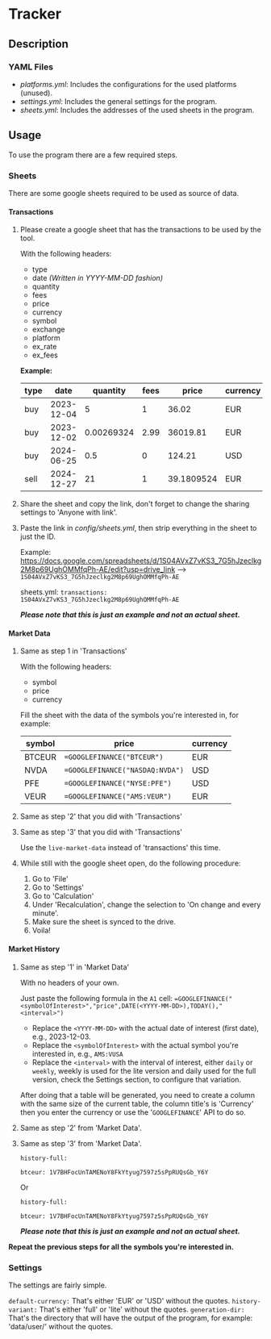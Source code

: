 # Tracker

## Description

### YAML Files

- *platforms.yml*: Includes the configurations for the used platforms (unused).
- *settings.yml*: Includes the general settings for the program.
- *sheets.yml*: Includes the addresses of the used sheets in the program.

## Usage

To use the program there are a few required steps.

### Sheets

There are some google sheets required to be used as source of data.

#### Transactions

1. Please create a google sheet that has the transactions to be used by the tool.

    With the following headers:

    - type
    - date *(Written in YYYY-MM-DD fashion)*
    - quantity
    - fees
    - price
    - currency
    - symbol
    - exchange
    - platform
    - ex_rate
    - ex_fees

    **Example:**

    | type | date | quantity | fees | price | currency | symbol | exchange | platform | ex_rate | ex_fees |
    |--------|-------|--------|-------|--------|-------|--------|-------|--------|-------|--------|
    | buy | 2023-12-04 | 5 | 1 | 36.02 | EUR | VEUR | AMS | Degiro | 1 | 0 |
    | buy | 2023-12-02 | 0.00269324 | 2.99 | 36019.81 | EUR | BTCEUR | NA | Coinbase | 1 | 0 |
    | buy | 2024-06-25 | 0.5 | 0 | 124.21 | USD | NVDA | NASDAQ | IBKR | 1.07055 | 2 |
    | sell | 2024-12-27 | 21 | 1 | 39.1809524 | EUR | VEUR | AMS | Degiro | 1 | 0 |

2. Share the sheet and copy the link, don't forget to change the sharing settings to 'Anyone with link'.

3. Paste the link in *config/sheets.yml*, then strip everything in the sheet to just the ID.

    Example:
    <https://docs.google.com/spreadsheets/d/1S04AVxZ7vKS3_7G5hJzeclkg2M8p69UghOMMfqPh-AE/edit?usp=drive_link> --> `1S04AVxZ7vKS3_7G5hJzeclkg2M8p69UghOMMfqPh-AE`

    sheets.yml:
    `transactions: 1S04AVxZ7vKS3_7G5hJzeclkg2M8p69UghOMMfqPh-AE`

    ***Please note that this is just an example and not an actual sheet.***

#### Market Data

1. Same as step 1 in 'Transactions'

    With the following headers:

    - symbol
    - price
    - currency

    Fill the sheet with the data of the symbols you're interested in, for example:

    | symbol | price | currency |
    | ------ | ----- | ---------|
    | BTCEUR | `=GOOGLEFINANCE("BTCEUR")` | EUR |
    | NVDA | `=GOOGLEFINANCE("NASDAQ:NVDA")` | USD |
    | PFE | `=GOOGLEFINANCE("NYSE:PFE")` | USD |
    | VEUR | `=GOOGLEFINANCE("AMS:VEUR")` | EUR |

2. Same as step '2' that you did with 'Transactions'

3. Same as step '3' that you did with 'Transactions'

    Use the `live-market-data` instead of 'transactions' this time.

4. While still with the google sheet open, do the following procedure:
   1. Go to 'File'
   2. Go to 'Settings'
   3. Go to 'Calculation'
   4. Under 'Recalculation', change the selection to 'On change and every minute'.
   5. Make sure the sheet is synced to the drive.
   6. Voila!

#### Market History

1. Same as step '1' in 'Market Data'

    With no headers of your own.

    Just paste the following formula in the `A1` cell:
    `=GOOGLEFINANCE("<symbolOfInterest>","price",DATE(<YYYY-MM-DD>),TODAY(),"<interval>")`

    - Replace the `<YYYY-MM-DD>` with the actual date of interest (first date), e.g., 2023-12-03.
    - Replace the `<symbolOfInterest>` with the actual symbol you're interested in, e.g., `AMS:VUSA`
    - Replace the `<interval>` with the interval of interest, either `daily` or `weekly`, weekly is used for the lite version and daily used for the full version, check the Settings section, to configure that variation.

    After doing that a table will be generated, you need to create a column with the same size of the current table, the column title's is 'Currency' then you enter the currency or use the '`GOOGLEFINANCE`' API to do so.

2. Same as step '2' from 'Market Data'.
3. Same as step '3' from 'Market Data'.

    ``
    history-full:
    ``

    ``
    btceur: 1V7BHFocUnTAMENoY8FkYtyug7597z5sPpRUQsGb_Y6Y
    ``

    Or

    ``
    history-full:
    ``

    ``
        btceur: 1V7BHFocUnTAMENoY8FkYtyug7597z5sPpRUQsGb_Y6Y
    ``

    ***Please note that this is just an example and not an actual sheet.***

**Repeat the previous steps for all the symbols you're interested in.**

### Settings

The settings are fairly simple.

`default-currency:` That's either 'EUR' or 'USD' without the quotes.
`history-variant:` That's either 'full' or 'lite' without the quotes.
`generation-dir:` That's the directory that will have the output of the program, for example: 'data/user/' without the quotes.
